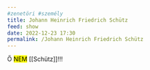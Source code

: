 ```yaml
---
#zenetöri #személy
title: Johann Heinrich Friedrich Schütz
feed: show
date: 2022-12-23 17:30
permalink: /Johann Heinrich Friedrich Schütz
---
```


Ő <mark>NEM</mark> [[Schütz]]!!!